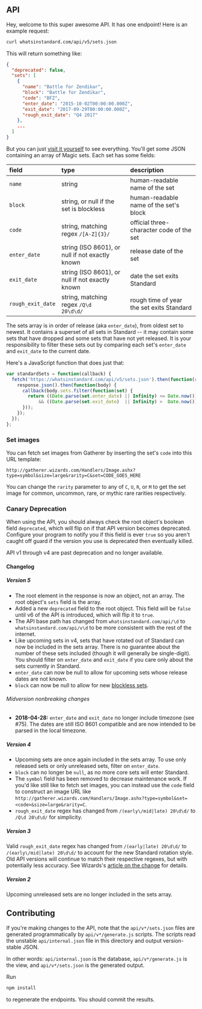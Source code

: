 ## API
Hey, welcome to this super awesome API. It has one endpoint! Here is an example request:

```sh
curl whatsinstandard.com/api/v5/sets.json
```

This will return something like:

```json
{
  "deprecated": false,
  "sets": [
    {
      "name": "Battle for Zendikar",
      "block": "Battle for Zendikar",
      "code": "BFZ",
      "enter_date": "2015-10-02T00:00:00.000Z",
      "exit_date": "2017-09-29T00:00:00.000Z",
      "rough_exit_date": "Q4 2017"
    },
    ...
  ]
}
```

But you can just [visit it yourself][1] to see everything. You'll get some JSON containing an array of Magic sets. Each
set has some fields:

| field             | type                                             | description                               |
|:------------------|:-------------------------------------------------|:------------------------------------------|
| `name`            | string                                           | human-readable name of the set            |
| `block`           | string, or null if the set is blockless          | human-readable name of the set's block    |
| `code`            | string, matching regex `/[A-Z]{3}/`              | official three-character code of the set  |
| `enter_date`      | string (ISO 8601), or null if not exactly known  | release date of the set                   |
| `exit_date`       | string (ISO 8601), or null if not exactly known  | date the set exits Standard               |
| `rough_exit_date` | string, matching regex <code>/Q\d 20\d\d/</code> | rough time of year the set exits Standard |

The sets array is in order of release (aka `enter_date`), from oldest set to newest. It contains a superset of all sets
in Standard -- it may contain some sets that have dropped and some sets that have not yet released. It is your
responsibility to filter these sets out by comparing each set's `enter_date` and `exit_date` to the current date.

Here's a JavaScript function that does just that:
```javascript
var standardSets = function(callback) {
  fetch('https://whatsinstandard.com/api/v5/sets.json').then(function(response) {
    response.json().then(function(body) {
      callback(body.sets.filter(function(set) {
        return ((Date.parse(set.enter_date) || Infinity) <= Date.now())
            && ((Date.parse(set.exit_date)  || Infinity) >  Date.now());
      }));
    });
  });
};
```

[1]: https://whatsinstandard.com/api/v5/sets.json

### Set images
You can fetch set images from Gatherer by inserting the set's `code` into this URL template:

    http://gatherer.wizards.com/Handlers/Image.ashx?type=symbol&size=large&rarity=C&set=CODE_GOES_HERE

You can change the `rarity` parameter to any of `C`, `U`, `R`, or `M` to get the set image for common, uncommon, rare,
or mythic rare rarities respectively.

### Canary Deprecation
When using the API, you should always check the root object's boolean field `deprecated`, which will flip on if that API
version becomes deprecated. Configure your program to notify you if this field is ever `true` so you aren't caught off
guard if the version you use is deprecated then eventually killed.

API v1 through v4 are past deprecation and no longer available.

#### Changelog

##### Version 5
* The root element in the response is now an object, not an array. The root object's `sets` field is the array.
* Added a new `deprecated` field to the root object. This field will be `false` until v6 of the API is introduced, which
  will flip it to `true`.
* The API base path has changed from `whatsinstandard.com/api/\d` to `whatsinstandard.com/api/v\d` to be more consistent
  with the rest of the internet.
* Like upcoming sets in v4, sets that have rotated out of Standard can now be included in the sets array. There is no
  guarantee about the number of these sets included (though it will generally be single-digit). You should filter on
  `enter_date` and `exit_date` if you care only about the sets currently in Standard.
* `enter_date` can now be null to allow for upcoming sets whose release dates are not known.
* `block` can now be null to allow for new [blockless sets][2].
###### Midversion nonbreaking changes
* **2018-04-28:** `enter_date` and `exit_date` no longer include timezone (see #75). The dates are still ISO 8601
  compatible and are now intended to be parsed in the local timezone.

[2]: http://magic.wizards.com/en/articles/archive/making-magic/metamorphosis-2-0-2017-06-12

##### Version 4
* Upcoming sets are once again included in the sets array. To use only released sets or only unreleased sets, filter on
  `enter_date`.
* `block` can no longer be `null`, as no more core sets will enter Standard.
* The `symbol` field has been removed to decrease maintenance work. If you'd like still like to fetch set images, you
  can instead use the `code` field to construct an image URL like
  `http://gatherer.wizards.com/Handlers/Image.ashx?type=symbol&set=<code>&size=large&rarity=C`.
* `rough_exit_date` regex has changed from `/(early\/mid|late) 20\d\d/` to `/Q\d 20\d\d/` for simplicity.

##### Version 3
Valid `rough_exit_date` regex has changed from `/(early|late) 20\d\d/` to `/(early\/mid|late) 20\d\d/` to account for
the new Standard rotation style. Old API versions will continue to match their respective regexes, but with potentially
less accuracy. See Wizards's [article on the change][3] for details.

[3]: http://magic.wizards.com/en/articles/archive/mm/metamorphosis

##### Version 2
Upcoming unreleased sets are no longer included in the sets array.

## Contributing
If you're making changes to the API, note that the `api/v*/sets.json` files are generated programmatically by
`api/v*/generate.js` scripts. The scripts read the unstable `api/internal.json` file in this directory and output
version-stable JSON.

In other words: `api/internal.json` is the database, `api/v*/generate.js` is the view, and `api/v*/sets.json` is the
generated output.

Run
```sh
npm install
```
to regenerate the endpoints. You should commit the results.
